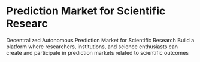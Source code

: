 # Prediction Market for Scientific Researc
Decentralized Autonomous Prediction Market for Scientific Research Build a platform where researchers, institutions, and science enthusiasts can create and participate in prediction markets related to scientific outcomes
